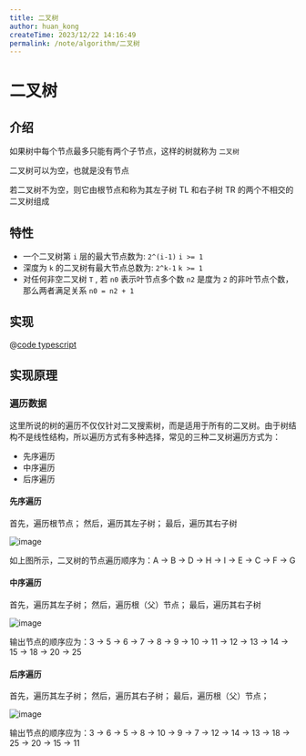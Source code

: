 ```yaml
---
title: 二叉树
author: huan_kong
createTime: 2023/12/22 14:16:49
permalink: /note/algorithm/二叉树
---
```


# 二叉树

## 介绍

如果树中每个节点最多只能有两个子节点，这样的树就称为 `二叉树`

二叉树可以为空，也就是没有节点

若二叉树不为空，则它由根节点和称为其左子树 TL 和右子树 TR 的两个不相交的二叉树组成

## 特性

- 一个二叉树第 `i` 层的最大节点数为: `2^(i-1)` `i >= 1`
- 深度为 `k` 的二叉树有最大节点总数为: `2^k-1` `k >= 1`
- 对任何非空二叉树 `T` , 若 `n0` 表示叶节点多个数 `n2` 是度为 `2` 的非叶节点个数，那么两者满足关系 `n0 = n2 + 1`

## 实现

@[code typescript](./二叉树.ts)

## 实现原理 

### 遍历数据

这里所说的树的遍历不仅仅针对二叉搜索树，而是适用于所有的二叉树。由于树结构不是线性结构，所以遍历方式有多种选择，常见的三种二叉树遍历方式为：

- 先序遍历
- 中序遍历
- 后序遍历

#### 先序遍历

首先，遍历根节点； 然后，遍历其左子树； 最后，遍历其右子树

![image](https://img.huankong.top/i/2023/12/22/658536038b42f.png)

如上图所示，二叉树的节点遍历顺序为：A -> B -> D -> H -> I -> E -> C -> F -> G

#### 中序遍历

首先，遍历其左子树； 然后，遍历根（父）节点； 最后，遍历其右子树

![image](https://img.huankong.top/i/2023/12/22/65853628e2652.png)

输出节点的顺序应为：3 -> 5 -> 6 -> 7 -> 8 -> 9 -> 10 -> 11 -> 12 -> 13 -> 14 -> 15 -> 18 -> 20 -> 25

#### 后序遍历

首先，遍历其左子树； 然后，遍历其右子树； 最后，遍历根（父）节点；

![image](https://img.huankong.top/i/2023/12/22/6585361fa97c8.png)

输出节点的顺序应为：3 -> 6 -> 5 -> 8 -> 10 -> 9 -> 7 -> 12 -> 14 -> 13 -> 18 -> 25 -> 20 -> 15 -> 11
